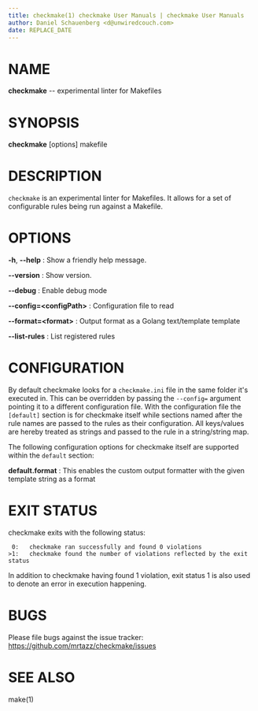 ```yaml
---
title: checkmake(1) checkmake User Manuals | checkmake User Manuals
author: Daniel Schauenberg <d@unwiredcouch.com>
date: REPLACE_DATE
---
```


# NAME
**checkmake** -- experimental linter for Makefiles

# SYNOPSIS

**checkmake** \[options\] makefile

# DESCRIPTION
`checkmake` is an experimental linter for Makefiles. It allows for a set of
configurable rules being run against a Makefile.

# OPTIONS

**-h**, **--help**
:    Show a friendly help message.

**--version**
:    Show version.

**--debug**
:    Enable debug mode

**--config=\<configPath\>**
:    Configuration file to read

**--format=\<format\>**
:    Output format as a Golang text/template template

**--list-rules**
:    List registered rules

# CONFIGURATION
By default checkmake looks for a `checkmake.ini` file in the same folder it's
executed in. This can be overridden by passing the `--config=` argument
pointing it to a different configuration file. With the configuration file
the `[default]` section is for checkmake itself while sections named after the
rule names are passed to the rules as their configuration. All keys/values are
hereby treated as strings and passed to the rule in a string/string map.

The following configuration options for checkmake itself are supported within
the `default` section:

**default.format**
:    This enables the custom output formatter with the given template string
as a format


# EXIT STATUS
checkmake exits with the following status:

```
 0:   checkmake ran successfully and found 0 violations
>1:   checkmake found the number of violations reflected by the exit status
```

In addition to checkmake having found 1 violation, exit status 1 is also used
to denote an error in execution happening.

# BUGS
Please file bugs against the issue tracker:
https://github.com/mrtazz/checkmake/issues

# SEE ALSO
make(1)
